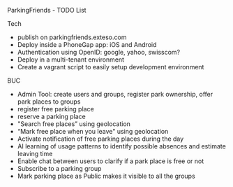 ParkingFriends - TODO List

Tech
- publish on parkingfriends.exteso.com
- Deploy inside a PhoneGap app: iOS and Android
- Authentication using OpenID: google, yahoo, swisscom?
- Deploy in a multi-tenant environment
- Create a vagrant script to easily setup development environment


BUC
- Admin Tool: create users and groups, register park ownership, offer park places to groups
- register free parking place
- reserve a parking place
- "Search free places”  using geolocation
- “Mark free place when you leave" using geolocation
- Activate notification of free parking places during the day
- AI learning of usage patterns to identify possible absences and estimate leaving time
- Enable chat between users to clarify if a park place is free or not
- Subscribe to a parking group
- Mark parking place as Public makes it visible to all the groups
